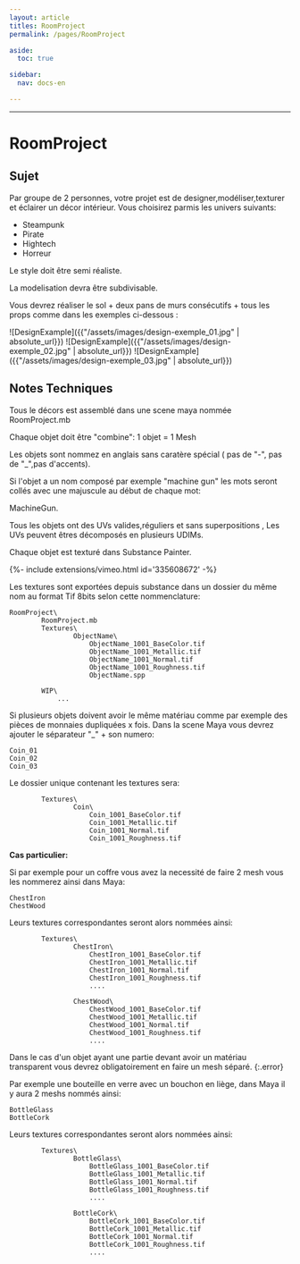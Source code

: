 ```yaml
---
layout: article
titles: RoomProject
permalink: /pages/RoomProject

aside:
  toc: true

sidebar:
  nav: docs-en

---
```


_____


# RoomProject

## Sujet

Par groupe de 2 personnes, votre projet est de designer,modéliser,texturer et éclairer un décor intérieur.
Vous choisirez parmis les univers suivants:
* Steampunk
* Pirate
* Hightech
* Horreur

Le style doit être semi réaliste.

La modelisation devra être subdivisable.

Vous devrez réaliser le sol + deux pans de murs consécutifs + tous les props comme dans les exemples ci-dessous :

![DesignExample]({{"/assets/images/design-exemple_01.jpg" | absolute_url}})
![DesignExample]({{"/assets/images/design-exemple_02.jpg" | absolute_url}})
![DesignExample]({{"/assets/images/design-exemple_03.jpg" | absolute_url}})

## Notes Techniques

Tous le décors est assemblé dans une scene maya nommée RoomProject.mb

Chaque objet doit être "combine": 1 objet = 1 Mesh

Les objets sont nommez en anglais sans caratère spécial ( pas de "-", pas de "_",pas d'accents).

Si l'objet a un nom composé par exemple "machine gun" les mots seront collés avec une majuscule au début de chaque mot:

MachineGun.

Tous les objets ont des UVs valides,réguliers et sans superpositions , Les UVs peuvent êtres décomposés en plusieurs UDIMs.

Chaque objet est texturé dans Substance Painter.

<div>{%- include extensions/vimeo.html id='335608672' -%}</div>

Les textures sont exportées depuis substance dans un dossier du même nom au format Tif 8bits selon cette nommenclature:
~~~~~~
RoomProject\
		RoomProject.mb
		Textures\
				ObjectName\
					ObjectName_1001_BaseColor.tif
					ObjectName_1001_Metallic.tif
					ObjectName_1001_Normal.tif
					ObjectName_1001_Roughness.tif
					ObjectName.spp
						
		WIP\	
			...
~~~~~~

Si plusieurs objets doivent avoir le même matériau comme par exemple des pièces de monnaies dupliquées x fois.
Dans la scene Maya vous devrez ajouter le séparateur "_" + son numero:

~~~~~~
Coin_01
Coin_02
Coin_03
~~~~~~

Le dossier unique contenant les textures sera:

~~~~~~
		Textures\
				Coin\
					Coin_1001_BaseColor.tif
					Coin_1001_Metallic.tif
					Coin_1001_Normal.tif
					Coin_1001_Roughness.tif

~~~~~~

**Cas particulier:**

Si par exemple pour un coffre vous avez la necessité de faire 2 mesh vous les nommerez ainsi dans Maya:

~~~~~~
ChestIron
ChestWood
~~~~~~

Leurs textures correspondantes seront alors nommées ainsi:

~~~~~~
		Textures\
				ChestIron\
					ChestIron_1001_BaseColor.tif
					ChestIron_1001_Metallic.tif
					ChestIron_1001_Normal.tif
					ChestIron_1001_Roughness.tif
					....
				
				ChestWood\
					ChestWood_1001_BaseColor.tif
					ChestWood_1001_Metallic.tif
					ChestWood_1001_Normal.tif
					ChestWood_1001_Roughness.tif
					....		

~~~~~~

Dans le cas d'un objet ayant une partie devant avoir un matériau transparent vous devrez obligatoirement en faire un mesh séparé.
{:.error}

Par exemple une bouteille en verre avec un bouchon en liège, dans Maya il y aura 2 meshs nommés ainsi:

~~~~~~
BottleGlass
BottleCork
~~~~~~

Leurs textures correspondantes seront alors nommées ainsi:

~~~~~~
		Textures\
				BottleGlass\
					BottleGlass_1001_BaseColor.tif
					BottleGlass_1001_Metallic.tif
					BottleGlass_1001_Normal.tif
					BottleGlass_1001_Roughness.tif
					....
				
				BottleCork\
					BottleCork_1001_BaseColor.tif
					BottleCork_1001_Metallic.tif
					BottleCork_1001_Normal.tif
					BottleCork_1001_Roughness.tif
					....		

~~~~~~




